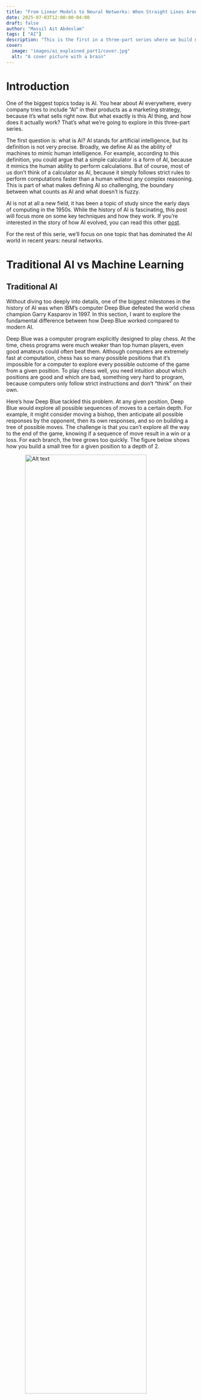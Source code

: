 ```yaml
---
title: "From Linear Models to Neural Networks: When Straight Lines Aren’t Enough"
date: 2025-07-03T12:00:00-04:00
draft: false
author: "Massil Ait Abdeslam"
tags: [ "AI"]
description: "This is the first in a three-part series where we build neural networks from the ground up. Today: understanding the problem they were designed to solve."
cover:
  image: "images/ai_explained_part1/cover.jpg"
  alt: "A cover picture with a brain"
---
```


# Introduction

One of the biggest topics today is AI. You hear about AI everywhere, every company tries to include “AI” in their products as a marketing strategy, because it’s what sells right now. But what exactly is this AI thing, and how does it actually work? That’s what we’re going to explore in this three-part series.

The first question is: what is AI? AI stands for artificial intelligence, but its definition is not very precise. Broadly, we define AI as the ability of machines to mimic human intelligence. For example, according to this definition, you could argue that a simple calculator is a form of AI, because it mimics the human ability to perform calculations. But of course, most of us don’t think of a calculator as AI, because it simply follows strict rules to perform computations faster than a human without any complex reasoning. This is part of what makes defining AI so challenging, the boundary between what counts as AI and what doesn’t is fuzzy.

AI is not at all a new field, it has been a topic of study since the early days of computing in the 1950s. While the history of AI is fascinating, this post will focus more on some key techniques and how they work. If you’re interested in the story of how AI evolved, you can read this other [post](https://www.tableau.com/data-insights/ai/history).

For the rest of this serie, we’ll focus on one topic that has dominated the AI world in recent years: neural networks.

# Traditional AI vs Machine Learning 

## Traditional AI 

Without diving too deeply into details, one of the biggest milestones in the history of AI was when IBM’s computer Deep Blue defeated the world chess champion Garry Kasparov in 1997. In this section, I want to explore the fundamental difference between how Deep Blue worked compared to modern AI.

Deep Blue was a computer program explicitly designed to play chess. At the time, chess programs were much weaker than top human players, even good amateurs could often beat them. Although computers are extremely fast at computation, chess has so many possible positions that it’s impossible for a computer to explore every possible outcome of the game from a given position. To play chess well, you need intuition about which positions are good and which are bad, something very hard to program, because computers only follow strict instructions and don’t “think” on their own.

Here’s how Deep Blue tackled this problem. At any given position, Deep Blue would explore all possible sequences of moves to a certain depth. For example, it might consider moving a bishop, then anticipate all possible responses by the opponent, then its own responses, and so on building a tree of possible moves. The challenge is that you can’t explore all the way to the end of the game, knowing if a sequence of move result in a win or a loss. For each branch, the tree grows too quickly. The figure below shows how you build a small tree for a given position to a depth of 2. 

<img src="/blog/images/ai_explained_part1/chess_minimax.png" alt="Alt text" width="80%" style="display: block; margin: auto; padding-bottom: 20px">


So you need a way to evaluate whether a position at a certain point in the tree is good or bad. This is exactly what Deep Blue did. Professional chess players and programmers worked together to craft a function that evaluated how good a position was. For example, one component of that evaluation function was the number of pieces: the more pieces you have compared to your opponent, the better. Other components accounted for the strength of a piece’s position on the board, some squares are strategically powerful, others are weak, etc.
In summary, Deep Blue explored millions of possible positions up to a certain depth and chose the move that led to the most advantageous position according to its evaluation function. The algorithm it used is called minimax, which has additional refinements that I won’t cover here, but this is the core idea: the programmers did the reasoning in advance, translating chess knowledge into rules and a scoring function. This is the hard part, being able to translate complex reasoning into a list of clear instructions. 

What made Deep Blue powerful was not that it “understood” chess better than Kasparov, in fact, its ability to evaluate positions was worse. Its strength came from being able to calculate and evaluate millions of positions per second, something no human could match. While Kasparov could evaluate a position at a depth of 3-4 moves, Deep Blue could reach 8 moves. 

## Machine Learning

You may have already guessed that explicitly translating the reasoning process of a complex task into a clear list of instructions that a computer can understand is extremely challenging and it greatly limits the number of applications where AI can be used.

Take a seemingly simple task: determining whether an image contains a dog. As a human, you can recognize a dog by its eyes, ears, tail, fur, and overall shape. You can extract these features from an image and associate them with the concept of a dog. But in real life, dogs come in many different shapes, sizes, and colors. In an image, they can appear at different positions, angles, lighting conditions, and even partially hidden. This makes it very difficult to translate our pattern recognition strategy into a clear and deterministic set of rules that a computer can follow.
This is where machine learning becomes useful. A funny example is determining whether an image contains a chihuahua or a muffin, a task that can get really challenging for a computer.

<img src="/blog/images/ai_explained_part1/dog.jpeg" alt="Alt text" width="80%" style="display: block; margin: auto; padding-bottom: 20px">


The idea behind machine learning is conceptually simple. Instead of explicitly telling the machine how to perform a task, what if the machine could learn the reasoning itself from a large amount of data? In this approach, the programmer doesn’t need to encode an explicit strategy,  which is highly task-specific, time-consuming, and not easily generalizable. Instead, we just provide the machine with enough data, and it figures out how to perform the task on its own.

All we need is an algorithm that is capable of learning a task from data. Crucially, this algorithm is general-purpose, it doesn’t need to be designed specifically for the task at hand. The task is learned from the data itself.

For example, instead of telling the machine what features to look for in an image to determine if it contains a dog, we simply give it a large dataset of images, labeled as “dog” or “no dog,” and let it learn on its own what patterns in the images correspond to the presence of a dog. We can also train this model to learn if a cat is in an image, or a car, just by giving it different data, our model is really generalizable. 
Of course, this is easier said than done! In the rest of this post, we’ll explore how this is actually achieved. One of the most powerful approaches today is through neural networks, which we’ll build up to step by step.

> **💡 Note — Supervised vs Unsupervised Learning :**
>
>There are two main types of machine learning algorithms: supervised and unsupervised. Supervised models use data that is labeled, for example, in the dog recognition task, the images fed to the model are labeled as “dog” or “not dog.” Unsupervised learning, on the other hand, refers to models that work with raw, unlabeled data and try to discover patterns or structure within it. In the rest of this post, we’ll focus only on supervised learning. 
>

# Functions

You may recall from your math classes what a function is: something that takes an input and produces a unique output. Usually, when we think of functions, we limit ourselves to mathematical ones like:

$$f(x)=2x^2$$

But in fact, functions describe much more than math, they can model many aspects of the world. Almost anything can be thought of as a function, as long as it takes an input and produces a unique output.

For example, in a certain sense, you can be modeled as a function. Your inputs are your senses, which react to stimuli, your outputs are your movements and actions. If you accept that humans are deterministic, meaning that for the same input you would always produce the same output, then humans can be described as extremely complex functions.

We can also define a function that associates a car with its brand. In this case, the function takes a car as input and outputs the brand that made it. So you can actually describe almost anything as some kind of function.
More formally, a function is an association from one set of elements to another, as long as each input element has exactly one associated output element. The image below illustrates this idea.

<img src="/blog/images/ai_explained_part1/function.jpg" alt="Alt text" width="50%" style="display: block; margin: auto; padding-bottom: 20px">

For example, mathematical functions often associate a real number with another real number. We call these functions $f:\mathbb{R}→\mathbb{R}$, meaning they map from the set of real numbers to itself.

Bringing this back to our earlier example of dog recognition, what we want to learn is essentially a function from the set of all possible images to the set {dog, no dog}. The input set consists of all possible pixel combinations that form an image, and the output set contains just two elements. The function takes an image as input and outputs whether or not there is a dog in it.

We know this function exists because we, as humans, can perform this task ourselves. The problem is that this function is extremely complex, and we’re not able to formalize it explicitly.

The aim of machine learning is to approximate such a function, given enough pairs of input and output data. We define a data point as a pair $(X,Y)$, where $X$ is the input and $Y$ is the output.

In the next section, we’ll explore our first machine learning model: the linear function.

# Linear Approximation

We said earlier that we want to learn an arbitrary complex function, so why are we starting with the simplest possible function, the linear function:

$$f(x)=w \cdot x+b$$

That’s a good question. The reason is that this simple example helps us build the tools and intuition we need, which can then be scaled up to more powerful and flexible function approximators, like neural networks.

The idea behind linear approximation is as follows: given a problem, we assume that the output is linearly correlated to the input, meaning it’s just a matter of scaling and shifting the input to get the output. Our task is to find the scaling factor $w$ and the shifting term $b$ that best describe the relationship between $X$ and $Y$.

Of course, this is a strong assumption that often doesn’t hold in practice. For example, in our dog recognition problem, this would mean assuming that if we sum each pixel in the image (weighted) and shift the result by a certain amount, we’d get a number directly correlated with whether or not the image contains a dog. More concretely: if this number is larger than a certain threshold, the image contains a dog; otherwise, it doesn’t. This is a classification problem, where the goal isn’t to predict a real number but to decide if an input belongs to a particular class. To achieve this, we apply a mathematical trick: we set a threshold to divide the output space into two halves, one for each class. This approach is formalized in a method called [logistic regression](https://en.wikipedia.org/wiki/Logistic_regression).
We can express this idea as:

$$f(p_{0,0}, p_{0,1}, ... p_{n,n})= \sum_{j=0}^{n}\sum_{i=0}^{n}w_{i,j}\cdot p_{i,j}+b$$

With: 
$$f(p_{0,0}, p_{0,1}, ... p_{n,n}) > k \Rightarrow \text{dog}$$
$$f(p_{0,0}, p_{0,1}, ... p_{n,n}) \leq k \Rightarrow \text{no dog}$$

Where:
- $p_{i,j}$ : the pixel value at position $(i,j)$ in the image.  
- $w_{i,j}$ : the scaling (weight) factor applied to pixel $(i,j)$.  
- $b$ : the bias term (shifting parameter).  
- $k$ : the threshold (usually set to $0$) used to decide between the two classes.

From now on, we’ll refer to $w$ as the weights and $b$ as the bias.

Of course, the linear assumption is clearly too simplistic for a complex task like dog recognition but it provides a useful foundation. Let’s now look at a case where linear approximation is reasonable. 

## Model 

I’ll take the same example as Andrew Ng in his [machine learning course](https://www.deeplearning.ai/courses/machine-learning-specialization/) (which is an excellent course): predicting the price of a house.

In this case, let’s suppose that the price of a house is linearly correlated with its size in square meters, which seems reasonable. So we assume that the price of the house, $f(x)$, is proportional to $x$, the size of the house. That gives us the relationship:

$$f(x)=w \cdot x+b$$

Our task is to find the values of $w$ and $b$ that allow our model to predict the price of a house as accurately as possible. The first step is to collect data in the form of $(X,Y)$, where $X$ is the size of a house and $Y$ is the price it sold for. We use this historical data to train our model, with the ultimate goal of using $f(x)$ to predict the price of a house that hasn’t been sold yet.

I chose some fictitious data points. We can plot them on a graph and clearly see a linear correlation : 

<img src="/blog/images/ai_explained_part1/house_size_vs_price.png" alt="Alt text" width="80%" style="display: block; margin: auto; padding-bottom: 20px">

Now, our goal is to find an algorithm that can determine the best w and b to fit the data and make good predictions.

## The algorithm

There are multiple algorithms that can find the best $w$ and $b$ for a set of data points in the case of linear approximation, but we’ll focus on one that can also scale to more complex models: backpropagation.

The main idea behind backpropagation is to frame the problem as an optimization problem: Given the data points, what are the $w$ and $b$ that best fit them?

But how do we define “best fit”? We need a way to measure numerically how well a given curve fits a set of points. This is where the concept of a loss function comes in.

### Loss function

We can choose arbitrary $w$ and $b$ and plot $f(x)$ :

<img src="/blog/images/ai_explained_part1/example_curves.png" alt="Alt text" width="80%" style="display: block; margin: auto; padding-bottom: 20px">

Intuitively, it seems like the first curve fits the data best right ? But how do we actually measure this?

We compute predicted values $Y_{pred}=f(X)$ for all data points, then compare them to the true $Y$ values to see how far off they are. The figure below shows the distances between $Y_{pred}$ and $Y$ :  

<img src="/blog/images/ai_explained_part1/example_distances.png" alt="Alt text" width="80%" style="display: block; margin: auto; padding-bottom: 20px">


We can then compute the error, or how poorly the curve fits the data, by summing up all these distances. To normalize this (and make it independent of the number of points), we can average it:

$$\frac{1}{N}\sum_{i=1}^{N}\text{distance}_i$$

Where $N$ is the number of data points. 

This gives us a quantitative measure of how well the curve fits the data: the smaller the error, the better the fit. But how exactly should we define this “distance”?

A first idea might be to take $Y−Y_{pred}$ , but since differences can be positive or negative, they might cancel each other out. We could take the absolute value to keep only the magnitude of the differences, but an even better choice is to square the differences: $(Y−Y_{pred})^2$. There’s actually a way to derive this squared error from first principles, based on a probabilistic interpretation of machine learning, but that will be the focus of another post.

For now, we’ve arrived at a way to express, numerically, how well a curve fits the data. This is called a loss function. For our model, we’ll use the following loss function called Mean squared error :

$$\frac{1}{N}\sum_{i=1}^{N}(Y_i-\hat{Y_{i}})^2$$

where $Y_i$ represents the $i$-th true data point and $\hat{Y}_i$ represents our $i$-th predicted data point.

### Gradient Descent

Now we come to the most important idea in all of machine learning: how can we find the best $w$ and $b$, given the loss function?

This is exactly what gradient descent does, and that’s what we’ll explore in the rest of this section. The first question is: how should $w$ and $b$ relate to the loss? We said earlier that the better the fit, the smaller the loss. So for a perfect set of $w$ and $b$ (perfectly fitting the data), the loss should be zero. For bad choices of $w$ and $b$, the loss will be large.

Here is the key idea: we want to find the pair of $w$ and $b$ that minimizes the loss. For the next part, I’ll assume you know a bit of calculus, but even if you don’t, you can still follow the intuition.

We can write the loss function explicitly as a function of $w$ and $b$, since $X$ and $Y$ are the given data (constants) :

$$L(w,b)=\frac{1}{N}\sum_{i=1}^{N}(Y_i-\hat{Y_{i}})^2$$

Replacing $\hat{Y_i}=f(X_i) = w \cdot X_i +b$ :

$$L(w,b)=\frac{1}{N}\sum_{i=1}^{N}(Y_i-(w \cdot X_i +b))^2$$

If this is your first time seeing a multivariable function, don’t worry, it’s not much more complicated than a single-variable one. In a single-variable function, the input is a line, and you can plot the function in 2D (input vs output). In a two-variable function like $L(w, b)$, the inputs ($w$ and $b$) live in a plane. The output (the loss) gives a height above each point in the $(w, b)$ plane, forming a 3D surface (2D plane for the input and 1D line for the output).  We can plot the loss function in 3D (the log of the loss for a stipper curve):

<img src="/blog/images/ai_explained_part1/loss_landscape.png" alt="Alt text" width="80%" style="display: block; margin: auto; padding-bottom: 20px">

On this surface, we can clearly see that there is a minimum region, the lowest point of that lowest region corresponding to the best choice of $w$ and $b$. Now the question becomes: starting from any arbitrary point $(w, b)$, how can we move toward this minimum? This is where gradient descent comes in, an algorithm for iteratively moving toward the lowest point on the surface.

This is where calculus comes in. For people who aren’t familiar with calculus, you can simply think of it like this: From any point on a function, you can compute the direction in which you need to move each input to get closer to a maximum or minimum of the function. So in our case, we have a way to compute how to update $w$ and $b$ to get closer and closer to the minimum. If you accept this idea, you can skip to the next section.

For those who know some calculus, let’s go a bit deeper. In a single-input function, when we compute the derivative at a point, it gives us the slope of the function at that point. In a sense, it tells us which direction leads to a maximum or minimum:

- If the derivative is positive, the function is increasing, increasing the input makes the output bigger, while decreasing the input makes the output smaller.

- If the derivative is negative, it’s the opposite.

- The closer you are to a maximum or minimum, the smaller the derivative becomes indicating that you’re close.

- At a maximum or a minimum, the derivative is 0.

We can generalize this idea to functions of multiple inputs using something called the gradient. Here, we compute the derivative of the function with respect to each input, called the partial derivative, which tells us how much to adjust each input to reach the maximum or minimum. For example, consider this function:

$$f(x,y)=x^2+2y$$

Its partial derivatives (we use $\partial$ for partial derivatives instead of d) are:

$$\frac{\partial f(x,y)}{\partial x} = 2x$$
$$\frac{\partial f(x,y)}{\partial y} = 2$$

When computing the partial derivative with respect to one variable, we treat the others as constants. When we collect all the partial derivatives, we get the gradient, which points in the direction of steepest increase of the function. To reach the minimum, we simply move in the opposite direction of the gradient. So the gradient gives us the direction in wich to move the inputs to reach a maximum/minimum. For a two-input function, the gradient looks like this:

$$\nabla f(x,y) = \left[\frac{\partial f(x,y)}{\partial x} \text{  } \frac{\partial f(x,y)}{\partial y}\right]^T$$

So with the gradient, we have a way to get to the minimum of the loss function. We can compute the gradient of the loss (the derivative of a sum is the sum of the derivative) :

$$\frac{\partial L(w,b)}{\partial w}=\frac{1}{N}\sum_{i=1}^{N}-2(Y_i-(w \cdot X_i +b))X_i= -\frac{2}{N}\sum_{i=1}^{N}(Y_i-\hat{Y_i})X_i$$

$$\frac{\partial L(w,b)}{\partial w}=\frac{1}{N}\sum_{i=1}^{N}-2(Y_i-(w \cdot X_i +b))= -\frac{2}{N}\sum_{i=1}^{N}(Y_i-\hat{Y_i})$$

These gradients tell us how to adjust $w$ and $b$ step by step to move toward the minimum of the loss function.

### Backpropagation 

Now that we’ve covered the theoretical part, we can finally get to our goal, and the most important algorithm in machine learning: Backpropagation.

One of the key components of the algorithm is its ability to compute the gradient efficiently using something called the chain rule, but that will be the topic of another post.

For now, we can still develop a good understanding of the key ideas behind how backpropagation works.
It is composed of three steps:
- Forward pass: compute the predictions $\hat{Y_i}$.
- Backward pass: compute the gradients.
- Update step: update the weights and bias to get closer to the minimum.

We repeat these three steps until the loss reaches a minimum.

Let’s continue with our house price prediction example.

**0. Initialization**

We set the weight $w$ and bias $b$ to random initial values.

$$w = 496.71$$ 
$$b = -138.26$$

**1. Forward Pass**

We compute $\hat{Y_i}$ for each $X_i$ using the current $w$ and $b$ :

<img src="/blog/images/ai_explained_part1/initial_prediction.png" alt="Alt text" width="90%" style="display: block; margin: auto; padding-bottom: 20px">

**2. Backward Pass**

We compute the gradient using our formulas :

$$\frac{\partial L(w,b)}{\partial w}= -\frac{2}{N}\sum_{i=1}^{N}(Y_i-\hat{Y_i})X_i = -231362061$$

$$\frac{\partial L(w,b)}{\partial w}= -\frac{2}{N}\sum_{i=1}^{N}(Y_i-\hat{Y_i}) = -1097369$$

**3. Update step**

Notice that the gradients are quite large. Instead of moving fully in the gradient’s direction, we take a small step $\eta$, known as the learning rate, in the opposite direction. In this example, we chose $\eta=10^{-5}$.  

We update the parameters as follows:

$$w=w-\eta \frac{\partial L(w,b)}{\partial w} = 2801.3$$
$$w=b-\eta \frac{\partial L(w,b)}{\partial b} = -127.3$$

We now get this curve :

<img src="/blog/images/ai_explained_part1/linear_regression_1.png" alt="Alt text" width="90%" style="display: block; margin: auto; padding-bottom: 20px">

We then repeat these three steps, forward pass, backward pass, and update, until we reach a minimum (where the gradient becomes almost zero).

At the end of this process (after 10 repeat), we have a curve that fits our data quite well : 

<img src="/blog/images/ai_explained_part1/linear_regression_fit.png" alt="Alt text" width="90%" style="display: block; margin: auto; padding-bottom: 20px">

So, in summary: without explicitly telling the computer anything about the task of predicting the price of a house based on its size, we developed an algorithm that can automatically learn the correct relationship between the input and output data. We’ve built a general algorithm that allows a computer to discover patterns in the data on its own, quite impressive!

### Limitation 

We saw that our model performed quite well on the dataset, but we made two really big assumptions that won’t hold for more complex tasks:
1.	We assumed a single input function, where the price depended only on the size of the house.
2.	We assumed a linear correlation between the input and the output.

#### Number of inputs 

The first assumption was made mainly to simplify the visualization and explanation, but we can easily generalize what we did to multiple-input linear functions by writing:

$$f(x_0,x_1,...x_n)=\sum_{i=1}^nw_ix_i+b$$

All the arguments we made before still apply, but now our loss function depends on $w_0,w_1,…,w_n$ and $b$, so the search space becomes much larger. Still, we can compute the partial derivative for each weight and the bias, and update all of them just like before.

For example, we could include additional inputs such as:
- the year of construction
- the number of owners
- the number of rooms

Hopefully, this additional data will make our model better. That’s why data is crucial in machine learning, the more high-quality data you have, the better your model can learn. More data gives the model a finer understanding of the world and allows it to capture more nuanced patterns.

#### Linearity

This is the biggest assumption we made. Even though many phenomena are approximately linear, many others are not. For example, our dog detection problem is clearly not linear, the presence or absence of a dog in an image is not linearly dependent on the pixel values. The relationship is far more subtle and complex.

We could try defining polynomial models, which are more expressive than purely linear relationships. For example, for two inputs:

$$f(x_0,x_1)=w_{x_0}x_0+w_{x_1}x_1+w_{x_{1,2}}x_0x_1+w_{x_{0,0}}x_0^2+w_{x_{1,1}}x_1^2+b$$

Here the relationship is assumed quadratic, which is more flexible than linear. But the problem remains: The programmer needs to know in advance what kind of relationship exists between the inputs and outputs. In our dog detection example, we know the relationship isn’t linear, but we still don’t know what it actually looks like.

And this is exactly where neural networks come into play.

# Neural Networks

Unfortunately, in this post I won’t be able to give you a full understanding of how neural networks are used in such a wide variety of seemingly unrelated tasks. In this section, I’ll focus on giving you an idea of how neural networks solve the problem we previously identified: even with backpropagation, the programmer still needs to make assumptions about the relationship between inputs and outputs.

The key feature of a neural network is that it is a general function approximator, exactly what we were looking for! The same neural network, depending on its weights and biases, can learn an arbitrarily complex function. As a programmer, you don’t need to assume the shape of the function; you only need to decide which inputs are relevant to the output and feed them into the neural network. Even better, neural networks are resilient to noise. If one of your inputs actually doesn’t impact the output (i.e., it’s just noise), the network can often learn to ignore it and focus only on the important inputs.

Feed-forward neural networks (the simplest architecture) are, as the name suggests, a network of interconnected units called neurons. A neuron takes multiple inputs and produces an output. Neural networks are made up of layers of these neurons. The image below illustrates what a neural network looks like.

<img src="/blog/images/ai_explained_part1/neural_net.jpg" alt="Alt text" width="80%" style="display: block; margin: auto; padding-bottom: 20px">

Each neuron acts like a simple linear function, just like the ones we studied earlier:

$$z(x_0,x_1,...x_n)=\sum_{i=1}^nw_ix_i+b$$

We usually write this more compactly using vector notation:

$$z(\vec{x})=\vec{w}\cdot \vec{x}+b$$

But here is the key difference that makes a neural network a general function approximator, we add a non-linear activation function $\sigma()$ at the output of each neuron:

$$a(\vec{x})=\sigma(z(\vec{x}))=\sigma(\vec{w}\cdot \vec{x}+b)$$

With enough neurons and layers, and with the right weights and biases, a neural network can approximate any arbitrarily complex function. That’s what makes them so powerful. And, just like with the linear model, we use the backpropagation algorithm to find the optimal weights and biases for each neuron to fit the data as well as possible.

And as we saw earlier, almost anything can be framed as a function of some sort. So a neural network can approximate any function given enough neurons and layers. We also saw an algorithm that makes it possible to train a neural network on any function, provided we have enough data to properly tune the weights and biases. With all that in mind, the possibilities of what a neural network can do become enormous and you can start to see why they’re so powerful!

If you’re interested in a great visual and intuitive explanation of feed-forward neural networks, I highly recommend 3Blue1Brown’s excellent [introduction](https://www.3blue1brown.com/topics/neural-networks) on the subject. It’s a perfect follow-up while you wait for the next parts of this series!


# What’s Next?
I’ll wrap it up here for today, otherwise this post would get too long! I know it feels like we’re stopping at an exciting point, we’ve just uncovered the incredible potential of neural networks, but there are still plenty of important questions to answer:
- What exactly are these activation functions $\sigma()$.
- How much data, how many neurons, and how many layers do we need in a neural network?
- How can we efficiently compute the gradients of a large neural network?
- How can we feed different types of data like images, text, or audio into a neural network?
- How can a neural network perform creative tasks, like generating images or writing text?

I’ll tackle these topics in two or three upcoming posts:

In the first, I’ll dive deeper into feed-forward neural networks, explain how the chain rule makes backpropagation efficient, explore which activation functions work best and why, and discuss why training a neural network can sometimes be challenging.

In the second (and possibly a third), I’ll introduce you to other neural network architectures such as convolutional neural networks, diffusion models, transformers, and more and show how they excel at solving specific kinds of problems.

I hope you found this introduction clear and insightful. Thank you for taking the time to read my post, the next parts are coming soon!

Massil Ait Abdeslam





